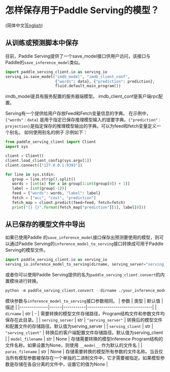 # 怎样保存用于Paddle Serving的模型？

(简体中文|[English](./SAVE.md))

## 从训练或预测脚本中保存
目前，Paddle Serving提供了一个save_model接口供用户访问，该接口与Paddle的`save_inference_model`类似。

``` python
import paddle_serving_client.io as serving_io
serving_io.save_model("imdb_model", "imdb_client_conf",
                      {"words": data}, {"prediction": prediction},
                      fluid.default_main_program())
```
imdb_model是具有服务配置的服务器端模型。 imdb_client_conf是客户端rpc配置。

Serving有一个提供给用户存放Feed和Fetch变量信息的字典。 在示例中，`{"words"：data}` 是用于指定已保存推理模型输入的提要字典。`{"prediction"：projection}`是指定保存的推理模型输出的字典。可以为feed和fetch变量定义一个别名。 如何使用别名的例子 示例如下：

 ``` python
 from paddle_serving_client import Client
import sys

client = Client()
client.load_client_config(sys.argv[1])
client.connect(["127.0.0.1:9393"])

for line in sys.stdin:
    group = line.strip().split()
    words = [int(x) for x in group[1:int(group[0]) + 1]]
    label = [int(group[-1])]
    feed = {"words": words, "label": label}
    fetch = ["acc", "cost", "prediction"]
    fetch_map = client.predict(feed=feed, fetch=fetch)
    print("{} {}".format(fetch_map["prediction"][1], label[0]))
 ```

## 从已保存的模型文件中导出
如果已使用Paddle 的`save_inference_model`接口保存出预测要使用的模型，则可以通过Paddle Serving的`inference_model_to_serving`接口转换成可用于Paddle Serving的模型文件。
```python
import paddle_serving_client.io as serving_io
serving_io.inference_model_to_serving(dirname, serving_server="serving_server", serving_client="serving_client",  model_filename=None, params_filename=None)
```
或者你可以使用Paddle Serving提供的名为`paddle_serving_client.convert`的内置模块进行转换。
```python
python -m paddle_serving_client.convert --dirname ./your_inference_model_dir
```
模块参数与`inference_model_to_serving`接口参数相同。
| 参数 | 类型 | 默认值 | 描述 |
|--------------|------|-----------|--------------------------------|
| `dirname` | str | - | 需要转换的模型文件存储路径，Program结构文件和参数文件均保存在此目录。|
| `serving_server` | str | `"serving_server"` | 转换后的模型文件和配置文件的存储路径。默认值为serving_server |
| `serving_client` | str | `"serving_client"` | 转换后的客户端配置文件存储路径。默认值为serving_client |
| `model_filename` | str | None | 存储需要转换的模型Inference Program结构的文件名称。如果设置为None，则使用 `__model__` 作为默认的文件名 |
| `paras_filename` | str | None | 存储需要转换的模型所有参数的文件名称。当且仅当所有模型参数被保存在一个单独的二进制文件中，它才需要被指定。如果模型参数是存储在各自分离的文件中，设置它的值为None |

